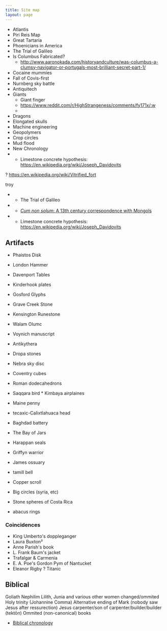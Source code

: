 ```yaml
---
title: Site map
layout: page
---
```


 * Atlantis
 * Piri Reis Map
 * Great Tartaria
 * Phoenicians in America
 * The Trial of Galileo
 * Is Columbus Fabricated?
   * http://www.aaronokada.com/historyandculture/was-columbus-a-clumsy-navigator-or-portugals-most-brilliant-secret-part-1/
 * Cocaine mummies
 * Fall of Covis-first
 * Nurnberg sky battle
 * Antiquitech
 * Giants
   * Giant finger
   * https://www.reddit.com/r/HighStrangeness/comments/fy171x/:w
   * 
 * Dragons
 * Elongated skulls
 * Machine engineering
 * Geopolymers
 * Crop circles
 * Mud flood
 * New Chronology
 *  * Limestone concrete hypothesis: https://en.wikipedia.org/wiki/Joseph_Davidovits

 ? https://en.wikipedia.org/wiki/Vitrified_fort

 troy
 
 *  * The Trial of Galileo
 *  * [*Cum non solum*: A 13th century correspondence with Mongols](Stories/CumNonSolum/index.md)


 *  * Limestone concrete hypothesis: https://en.wikipedia.org/wiki/Joseph_Davidovits

## Artifacts

 * Phaistos Disk
 * London Hammer
 * Davenport Tables
 * Kinderhook plates
 * Gosford Glyphs
 * Grave Creek Stone
 * Kensington Runestone
 * Walam Olumc
 * Voynich manuscript
 * Antikythera
 * Dropa stones
 * Nebra sky disc
 * Coventry cubes
 * Roman dodecahedrons
 * Saqqara bird * Kimbaya airplaines
 * Maine penny
 * tecaxic-Calixtlahuaca head
 * Baghdad battery
 * The Bay of Jars
 * Harappan seals
 * Griffyn warrior
 * James ossuary
 * tamill bell
 * Copper scroll
 * Big circles (syria, etc)
 * Stone spheres of Costa Rica

 * abacus rings

     
### Coincidences
 * King Umberto's doppleganger
 * Laura Buxton²
 * Anne Parish's book
 * L. Frank Baum's jacket
 * Trafalgar & Carmenia
 * E. A. Poe's Gordon Pym of Nantucket
 * Eleanor Rigby
 ? Titanic


## Biblical

 Goliath
 Nephilim
 Lilith, Junia and various other women changed/ommited
 Holy trinity (Johannine Comma)
 Alternative ending of Mark (nobody saw Jesus after ressurection)
 Jesus carpenter/son of carpenter/builder/builder (tektōn)
 Ommited (non-canonical) books
 * [Biblical chronology](Biblical/YEC/index.md)

